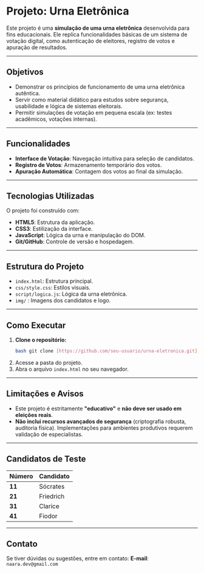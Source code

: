 # Projeto: Urna Eletrônica

Este projeto é uma **simulação de uma urna eletrônica** desenvolvida para fins educacionais. Ele replica funcionalidades básicas de um sistema de votação digital, como autenticação de eleitores, registro de votos e apuração de resultados.

---

## Objetivos

* Demonstrar os princípios de funcionamento de uma urna eletrônica autêntica.
* Servir como material didático para estudos sobre segurança, usabilidade e lógica de sistemas eleitorais.
* Permitir simulações de votação em pequena escala (ex: testes acadêmicos, votações internas).

---

## Funcionalidades

* **Interface de Votação**: Navegação intuitiva para seleção de candidatos.
* **Registro de Votos**: Armazenamento temporário dos votos.
* **Apuração Automática**: Contagem dos votos ao final da simulação.

---

## Tecnologias Utilizadas

O projeto foi construído com:

* **HTML5**: Estrutura da aplicação.
* **CSS3**: Estilização da interface.
* **JavaScript**: Lógica da urna e manipulação do DOM.
* **Git/GitHub**: Controle de versão e hospedagem.

---

## Estrutura do Projeto

* `index.html`: Estrutura principal.
* `css/style.css`: Estilos visuais.
* `script/logica.js`: Lógica da urna eletrônica.
* `img/` : Imagens dos candidatos e logo.

---

## Como Executar

1.  **Clone o repositório:**
    ```bash
    bash git clone [https://github.com/seu-usuario/urna-eletronica.git](https://github.com/seu-usuario/urna-eletronica.git)
    ```
2.  Acesse a pasta do projeto.
3.  Abra o arquivo `index.html` no seu navegador.

---

## Limitações e Avisos

* Este projeto é estritamente **"educativo"** e **não deve ser usado em eleições reais**.
* **Não inclui recursos avançados de segurança** (criptografia robusta, auditoria física). Implementações para ambientes produtivos requerem validação de especialistas.

---

## Candidatos de Teste

| Número | Candidato |
| :--- | :--- |
| **11** | Sócrates |
| **21** | Friedrich |
| **31** | Clarice |
| **41** | Fiodor |

---

## Contato

Se tiver dúvidas ou sugestões, entre em contato: **E-mail**: `naara.dev@gmail.com`
